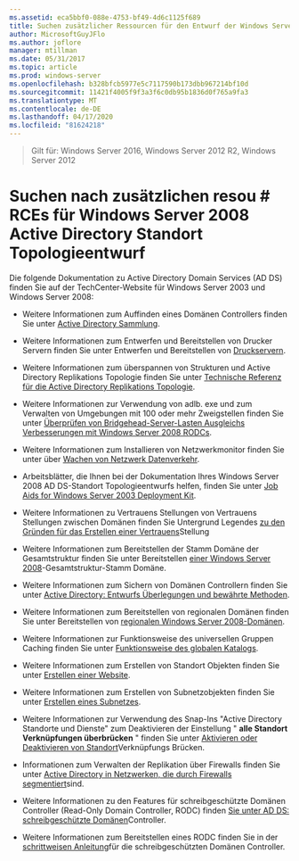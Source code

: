 ```yaml
---
ms.assetid: eca5bbf0-088e-4753-bf49-4d6c1125f689
title: Suchen zusätzlicher Ressourcen für den Entwurf der Windows Server 2008 Active Directory-Standorttopologie
author: MicrosoftGuyJFlo
ms.author: joflore
manager: mtillman
ms.date: 05/31/2017
ms.topic: article
ms.prod: windows-server
ms.openlocfilehash: b328bfcb5977e5c7117590b173dbb967214bf10d
ms.sourcegitcommit: 11421f4005f9f3a3f6c0db95b1836d0f765a9fa3
ms.translationtype: MT
ms.contentlocale: de-DE
ms.lasthandoff: 04/17/2020
ms.locfileid: "81624218"
---
```

> Gilt für: Windows Server 2016, Windows Server 2012 R2, Windows Server 2012

# <a name="finding-additional-resources-for-windows-server-2008-active-directory-site-topology-design"></a>Suchen nach zusätzlichen resou # RCEs für Windows Server 2008 Active Directory Standort Topologieentwurf

Die folgende Dokumentation zu Active Directory Domain Services (AD DS) finden Sie auf der TechCenter-Website für Windows Server 2003 und Windows Server 2008:

- Weitere Informationen zum Auffinden eines Domänen Controllers finden Sie unter [Active Directory Sammlung](https://docs.microsoft.com/previous-versions/windows/it-pro/windows-server-2003/cc780036(v=ws.10)).

- Weitere Informationen zum Entwerfen und Bereitstellen von Drucker Servern finden Sie unter Entwerfen und Bereitstellen von [Druckservern](https://docs.microsoft.com/previous-versions/windows/it-pro/windows-server-2003/cc785842(v=ws.10)).

- Weitere Informationen zum überspannen von Strukturen und Active Directory Replikations Topologie finden Sie unter [Technische Referenz für die Active Directory Replikations Topologie](https://docs.microsoft.com/previous-versions/windows/it-pro/windows-server-2003/cc755326(v=ws.10)).

- Weitere Informationen zur Verwendung von adlb. exe und zum Verwalten von Umgebungen mit 100 oder mehr Zweigstellen finden Sie unter [Überprüfen von Bridgehead-Server-Lasten Ausgleichs Verbesserungen mit Windows Server 2008 RODCs](https://docs.microsoft.com/previous-versions/windows/it-pro/windows-server-2008-R2-and-2008/dd735927(v%3dws.10)).

- Weitere Informationen zum Installieren von Netzwerkmonitor finden Sie unter über [Wachen von Netzwerk Datenverkehr](https://docs.microsoft.com/previous-versions/windows/it-pro/windows-server-2003/cc783075(v=ws.10)).

- Arbeitsblätter, die Ihnen bei der Dokumentation Ihres Windows Server 2008 AD DS-Standort Topologieentwurfs helfen, finden Sie unter [Job Aids for Windows Server 2003 Deployment Kit](https://microsoft.com/download/details.aspx?id=9608).

- Weitere Informationen zu Vertrauens Stellungen von Vertrauens Stellungen zwischen Domänen finden Sie Untergrund Legendes [zu den Gründen für das Erstellen einer Vertrauens](https://docs.microsoft.com/previous-versions/windows/it-pro/windows-server-2008-R2-and-2008/cc754538(v=ws.11))Stellung

- Weitere Informationen zum Bereitstellen der Stamm Domäne der Gesamtstruktur finden Sie unter Bereitstellen [einer Windows Server 2008](https://docs.microsoft.com/previous-versions/windows/it-pro/windows-server-2008-R2-and-2008/cc731174(v=ws.10))-Gesamtstruktur-Stamm Domäne.

- Weitere Informationen zum Sichern von Domänen Controllern finden Sie unter [Active Directory: Entwurfs Überlegungen und bewährte Methoden](https://social.technet.microsoft.com/wiki/contents/articles/52587.active-directory-design-considerations-and-best-practices.aspx).

- Weitere Informationen zum Bereitstellen von regionalen Domänen finden Sie unter Bereitstellen von [regionalen Windows Server 2008-Domänen](https://docs.microsoft.com/previous-versions/windows/it-pro/windows-server-2008-R2-and-2008/cc755118(v=ws.10)).

- Weitere Informationen zur Funktionsweise des universellen Gruppen Caching finden Sie unter [Funktionsweise des globalen Katalogs](https://docs.microsoft.com/previous-versions/windows/it-pro/windows-server-2003/cc737410(v=ws.10)).

- Weitere Informationen zum Erstellen von Standort Objekten finden Sie unter [Erstellen einer Website](https://docs.microsoft.com/previous-versions/windows/it-pro/windows-server-2008-R2-and-2008/cc772304(v=ws.11)).

- Weitere Informationen zum Erstellen von Subnetzobjekten finden Sie unter [Erstellen eines Subnetzes](https://docs.microsoft.com/previous-versions/windows/it-pro/windows-server-2008-R2-and-2008/cc770372(v=ws.11)).

- Weitere Informationen zur Verwendung des Snap-Ins "Active Directory Standorte und Dienste" zum Deaktivieren der Einstellung " **alle Standort Verknüpfungen überbrücken** " finden Sie unter [Aktivieren oder Deaktivieren von Standort](https://docs.microsoft.com/previous-versions/windows/it-pro/windows-server-2003/cc738789(v=ws.10))Verknüpfungs Brücken.

- Informationen zum Verwalten der Replikation über Firewalls finden Sie unter [Active Directory in Netzwerken, die durch Firewalls segmentiert](https://microsoft.com/download/details.aspx?familyid=c2ef3846-43f0-4caf-9767-a9166368434e)sind.

- Weitere Informationen zu den Features für schreibgeschützte Domänen Controller (Read-Only Domain Controller, RODC) finden [Sie unter AD DS: schreibgeschützte Domänen](https://docs.microsoft.com/previous-versions/windows/it-pro/windows-server-2008-R2-and-2008/cc732801(v=ws.10))Controller.

- Weitere Informationen zum Bereitstellen eines RODC finden Sie in der [schrittweisen Anleitung](https://docs.microsoft.com/previous-versions/windows/it-pro/windows-server-2008-R2-and-2008/cc772234(v=ws.10))für die schreibgeschützten Domänen Controller.
